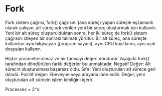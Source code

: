 # Fork

Fork sistem çağrısı, fork() çağrısını (ana süreç) yapan süreçle eşzamanlı olarak çalışan, alt süreç adı verilen yeni bir süreç oluşturmak için kullanılır. Yeni bir alt süreç oluşturulduktan sonra, her iki süreç de fork() sistem çağrısını izleyen bir sonraki talimatı yürütür. Bir alt süreç, ana süreçte kullanılan aynı bilgisayarı (program sayacı), aynı CPU kayıtlarını, aynı açık dosyaları kullanır.

Hiçbir parametre almaz ve bir tamsayı değeri döndürür. Aşağıda fork() tarafından döndürülen farklı değerler bulunmaktadır. Negatif Değer: Alt sürecin oluşturulması başarısız oldu. Sıfır: Yeni oluşturulan alt sürece geri döndü. Pozitif değer: Ebeveyne veya arayana iade edilir. Değer, yeni oluşturulan alt sürecin işlem kimliğini içerir.

Processes = 2^n 
